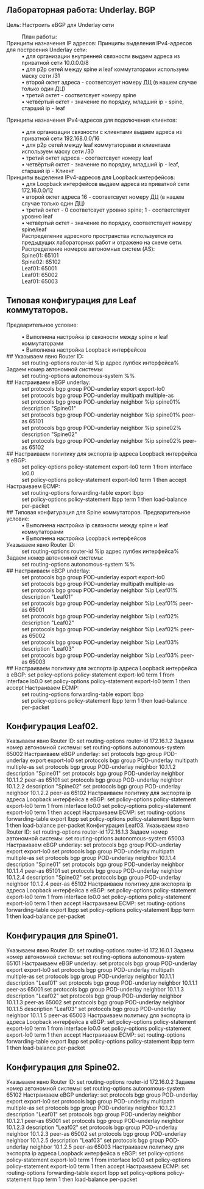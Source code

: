 ## Лабораторная работа: Underlay. BGP
Цель:
Настроить еBGP для Underlay сети
<dd>План работы:</dd>
Принципы назначения IP адресов:
Принципы выделения IPv4-адресов для построения Underlay сети:
<dd>• для организации внутренней связности выдаем адреса из приватной сети 10.0.0.0/8</dd>
<dd>• для p2p сетей между spine и leaf коммутаторами используем маску сети /31</dd>
<dd>• второй октет адреса - соответсвует номеру ДЦ (в нашем случае только один ДЦ)</dd>
<dd>• третий октет - соответсвует номеру spine</dd>
<dd>• четвёртый октет - значение по порядку, младший ip - spine, старший ip - leaf</dd>


Принципы назначения IPv4-адресов для подключения клиентов:
<dd>• для организации связности с клиентами выдаем адреса из приватной
сети 192.168.0.0/16</dd>
<dd>• для p2p сетей между leaf коммутаторами и клиентами используем маску сети /30</dd>
<dd>• третий октет адреса - соответсвует номеру leaf</dd>
<dd>• четвёртый октет - значение по порядку, младший ip - leaf, старший ip - Клиент</dd>
Принципы выделения IPv4-адресов для Loopback интерфейсов:
<dd>• для Loopback интерфейсов выдаем адреса из приватной сети 172.16.0.0/12</dd>
<dd>• второй октет адреса 16 - соответсвует номеру ДЦ (в нашем случае только один ДЦ)</dd>
<dd>• третий октет - 0 соответсвует уровню spine; 1 - соответствует уровню leaf</dd>
<dd>• четвёртый октет - значение по порядку, соответствует номеру spine/leaf</dd>
<dd></dd>

<dd>Распределение адресного пространства используется из предыдущих лабораторных работ
и отражено на схеме сети.</dd>
<dd>Распределение номеров автономных систем (AS):</dd>
<dd>Spine01: 65101</dd>
<dd>Spine02: 65102</dd>
<dd>Leaf01: 65001</dd>
<dd>Leaf01: 65002</dd>
<dd>Leaf01: 65003</dd>

## Типовая конфигурация для Leaf коммутаторов.
Предварительное условие:
<dd>• Выполнена настройка ip связности между spine и leaf коммутаторами</dd>
<dd>• Выполнена настройка Loopback интерфейсов</dd>
## Указываем явно Router ID:
<dd>set routing-options router-id %ip адрес лупбек интерфейса%</dd>
Задаем номер автономной системы:
<dd>set routing-options autonomous-system %%</dd>
## Настраиваем eBGP underlay:
<dd>set protocols bgp group POD-underlay export export-lo0</dd>
<dd>set protocols bgp group POD-underlay multipath multiple-as</dd>
<dd>set protocols bgp group POD-underlay neighbor %ip spine01% description "Spine01"</dd>
<dd>set protocols bgp group POD-underlay neighbor %ip spine01% peer-as 65101</dd>
<dd>set protocols bgp group POD-underlay neighbor %ip spine02% description "Spine02"</dd>
<dd>set protocols bgp group POD-underlay neighbor %ip spine02% peer-as 65102</dd>
## Настраиваем политику для экспорта ip адреса Loopback интерфейса в eBGP:
<dd>set policy-options policy-statement export-lo0 term 1 from interface lo0.0</dd>
<dd>set policy-options policy-statement export-lo0 term 1 then accept</dd>
Настраиваем ECMP:
<dd>set routing-options forwarding-table export lbpp</dd>
<dd>set policy-options policy-statement lbpp term 1 then load-balance per-packet</dd>
## Типовая конфигурация для Spine коммутаторов.
Предварительное условие:
<dd>• Выполнена настройка ip связности между spine и leaf коммутаторами</dd>
<dd>• Выполнена настройка Loopback интерфейсов</dd>
Указываем явно Router ID:
<dd>set routing-options router-id %ip адрес лупбек интерфейса%</dd>
Задаем номер автономной системы:
<dd>set routing-options autonomous-system %%</dd>
## Настраиваем eBGP underlay:
<dd>set protocols bgp group POD-underlay export export-lo0</dd>
<dd>set protocols bgp group POD-underlay multipath multiple-as</dd>
<dd>set protocols bgp group POD-underlay neighbor %ip Leaf01% description "Leaf01"</dd>
<dd>set protocols bgp group POD-underlay neighbor %ip Leaf01% peer-as 65001</dd>
<dd>set protocols bgp group POD-underlay neighbor %ip Leaf02% description "Leaf02"</dd>
<dd>set protocols bgp group POD-underlay neighbor %ip Leaf02% peer-as 65002</dd>
<dd>set protocols bgp group POD-underlay neighbor %ip Leaf03% description "Leaf03"</dd>
<dd>set protocols bgp group POD-underlay neighbor %ip Leaf03% peer-as 65003</dd>
## Настраиваем политику для экспорта ip адреса Loopback интерфейса в eBGP:
set policy-options policy-statement export-lo0 term 1 from interface lo0.0
set policy-options policy-statement export-lo0 term 1 then accept
Настраиваем ECMP:
<dd>set routing-options forwarding-table export lbpp</dd>
<dd>set policy-options policy-statement lbpp term 1 then load-balance per-packet</dd>

## Конфигурация Leaf02.
Указываем явно Router ID:
set routing-options router-id 172.16.1.2
Задаем номер автономной системы:
set routing-options autonomous-system 65002
Настраиваем eBGP underlay:
set protocols bgp group POD-underlay export export-lo0
set protocols bgp group POD-underlay multipath multiple-as
set protocols bgp group POD-underlay neighbor 10.1.1.2 description "Spine01"
set protocols bgp group POD-underlay neighbor 10.1.1.2 peer-as 65101
set protocols bgp group POD-underlay neighbor 10.1.2.2 description "Spine02"
set protocols bgp group POD-underlay neighbor 10.1.2.2 peer-as 65102
Настраиваем политику для экспорта ip адреса Loopback интерфейса в eBGP:
set policy-options policy-statement export-lo0 term 1 from interface lo0.0
set policy-options policy-statement export-lo0 term 1 then accept
Настраиваем ECMP:
set routing-options forwarding-table export lbpp
set policy-options policy-statement lbpp term 1 then load-balance per-packet
Конфигурация Leaf03.
Указываем явно Router ID:
set routing-options router-id 172.16.1.3
Задаем номер автономной системы:
set routing-options autonomous-system 65003
Настраиваем eBGP underlay:
set protocols bgp group POD-underlay export export-lo0
set protocols bgp group POD-underlay multipath multiple-as
set protocols bgp group POD-underlay neighbor 10.1.1.4 description "Spine01"
set protocols bgp group POD-underlay neighbor 10.1.1.4 peer-as 65101
set protocols bgp group POD-underlay neighbor 10.1.2.4 description "Spine02"
set protocols bgp group POD-underlay neighbor 10.1.2.4 peer-as 65102
Настраиваем политику для экспорта ip адреса Loopback интерфейса в eBGP:
set policy-options policy-statement export-lo0 term 1 from interface lo0.0
set policy-options policy-statement export-lo0 term 1 then accept
Настраиваем ECMP:
set routing-options forwarding-table export lbpp
set policy-options policy-statement lbpp term 1 then load-balance per-packet
## Конфигурация для Spine01.
Указываем явно Router ID:
set routing-options router-id 172.16.0.1
Задаем номер автономной системы:
set routing-options autonomous-system 65101
Настраиваем eBGP underlay:
set protocols bgp group POD-underlay export export-lo0
set protocols bgp group POD-underlay multipath multiple-as
set protocols bgp group POD-underlay neighbor 10.1.1.1 description "Leaf01"
set protocols bgp group POD-underlay neighbor 10.1.1.1 peer-as 65001
set protocols bgp group POD-underlay neighbor 10.1.1.3 description "Leaf02"
set protocols bgp group POD-underlay neighbor 10.1.1.3 peer-as 65002
set protocols bgp group POD-underlay neighbor 10.1.1.5 description "Leaf03"
set protocols bgp group POD-underlay neighbor 10.1.1.5 peer-as 65003
Настраиваем политику для экспорта ip адреса Loopback интерфейса в eBGP:
set policy-options policy-statement export-lo0 term 1 from interface lo0.0
set policy-options policy-statement export-lo0 term 1 then accept
Настраиваем ECMP:
set routing-options forwarding-table export lbpp
set policy-options policy-statement lbpp term 1 then load-balance per-packet
## Конфигурация для Spine02.
Указываем явно Router ID:
set routing-options router-id 172.16.0.2
Задаем номер автономной системы:
set routing-options autonomous-system 65102
Настраиваем eBGP underlay:
set protocols bgp group POD-underlay export export-lo0
set protocols bgp group POD-underlay multipath multiple-as
set protocols bgp group POD-underlay neighbor 10.1.2.1 description "Leaf01"
set protocols bgp group POD-underlay neighbor 10.1.2.1 peer-as 65001
set protocols bgp group POD-underlay neighbor 10.1.2.3 description "Leaf02"
set protocols bgp group POD-underlay neighbor 10.1.2.3 peer-as 65002
set protocols bgp group POD-underlay neighbor 10.1.2.5 description "Leaf03"
set protocols bgp group POD-underlay neighbor 10.1.2.5 peer-as 65003
Настраиваем политику для экспорта ip адреса Loopback интерфейса в eBGP:
set policy-options policy-statement export-lo0 term 1 from interface lo0.0
set policy-options policy-statement export-lo0 term 1 then accept
Настраиваем ECMP:
set routing-options forwarding-table export lbpp
set policy-options policy-statement lbpp term 1 then load-balance per-packet
